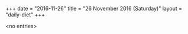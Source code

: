 +++
date = "2016-11-26"
title = "26 November 2016 (Saturday)"
layout = "daily-diet"
+++


\<no entries\>
